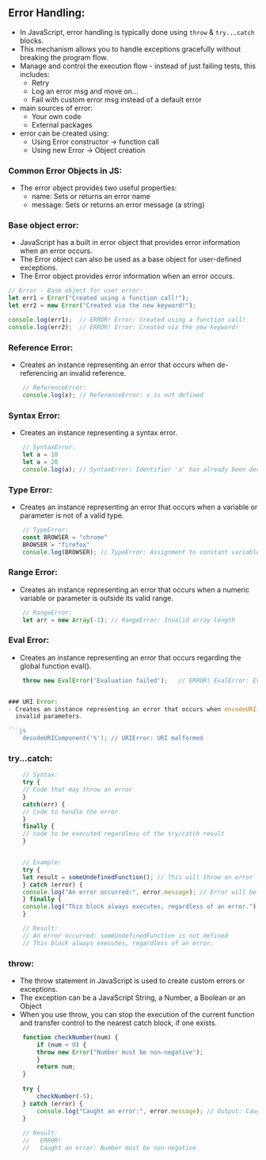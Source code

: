 ## Error Handling: 
- In JavaScript, error handling is typically done using `throw` & `try...catch` blocks. 
- This mechanism allows you to handle exceptions gracefully without breaking the program flow.
- Manage and control the execution flow - instead of just failing tests, this includes:
  - Retry
  - Log an error msg and move on...
  - Fail with custom error msg instead of a default error
- main sources of error:
  - Your own code
  - External packages
- error can be created using:
  - Using Error constructor -> function call
  - Using new Error -> Object creation



### Common Error Objects in JS:
- The error object provides two useful properties: 
  - name: Sets or returns an error name 
  - message: Sets or returns an error message (a string)

### Base object error:
- JavaScript has a built in error object that provides error information when an error occurs. 
- The Error object can also be used as a base object for user-defined exceptions. 
- The Error object provides error information when an error occurs.
  
```js
// Error - Base object for user error:
let err1 = Error("Created using a function call!");
let err2 = new Error("Created via the new keyword!");

console.log(err1);  // ERROR! Error: Created using a function call!
console.log(err2);  // ERROR! Error: Created via the new keyword!
```

### Reference Error:
- Creates an instance representing an error that occurs when de-referencing an invalid reference.

```js
    // ReferenceError:
    console.log(x); // ReferenceError: x is not defined
```

### Syntax Error:
- Creates an instance representing a syntax error.
  
```js
    // SyntaxError:
    let a = 10
    let a = 20
    console.log(a); // SyntaxError: Identifier 'a' has already been declared
```

### Type Error:
- Creates an instance representing an error that occurs when a variable or parameter is not of a valid type.

```js
    // TypeError:
    const BROWSER = "chrome"
    BROWSER = "firefox" 
    console.log(BROWSER); // TypeError: Assignment to constant variable.
```

### Range Error:
-  Creates an instance representing an error that occurs when a numeric variable or parameter 
   is outside its valid range.

```js
    // RangeError:
    let arr = new Array(-1); // RangeError: Invalid array length
```

### Eval Error:
-  Creates an instance representing an error that occurs regarding the global function eval().

```js
    throw new EvalError('Evaluation failed');   // ERROR! EvalError: Evaluation failed


### URI Error:
- Creates an instance representing an error that occurs when encodeURI() or decodeURI() are passed 
  invalid parameters.

```js
    decodeURIComponent('%'); // URIError: URI malformed
```


### try...catch:

```js
    // Syntax: 
    try {
    // Code that may throw an error
    }
    catch(err) {
    // Code to handle the error
    }
    finally {
    // code to be executed regardless of the try/catch result
    }


    // Example:
    try {
    let result = someUndefinedFunction(); // This will throw an error
    } catch (error) {
    console.log("An error occurred:", error.message); // Error will be caught here
    } finally {
    console.log("This block always executes, regardless of an error.");
    }

    // Result:
    // An error occurred: someUndefinedFunction is not defined
    // This block always executes, regardless of an error.
```


### throw:
- The throw statement in JavaScript is used to create custom errors or exceptions.
- The exception can be a JavaScript String, a Number, a Boolean or an Object
-  When you use throw, you can stop the execution of the current function and transfer control 
   to the nearest catch block, if one exists.

```js
    function checkNumber(num) {
        if (num < 0) {
        throw new Error("Number must be non-negative");
        }
        return num;
    }
    
    try {
        checkNumber(-5);
    } catch (error) {
        console.log("Caught an error:", error.message); // Output: Caught an error: Number must be non-negative
    }
    
    // Result:
    //   ERROR!
    //   Caught an error: Number must be non-negative
```

